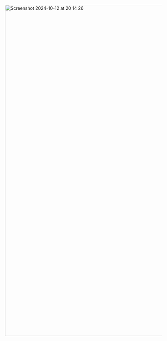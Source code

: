<img width="1063" alt="Screenshot 2024-10-12 at 20 14 26" src="https://github.com/user-attachments/assets/bc6fddd0-070a-4eaf-a487-477b47c9a747">

